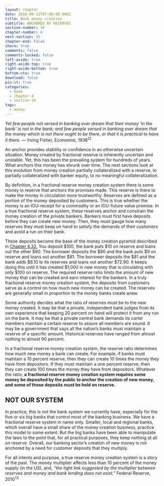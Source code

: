 ```yaml
---
layout: chapter
date: 2018-09-12T07:00:00.000Z
title: Bank money creation
subtitle: ANCHORED BY RESERVES
section-number: 34
chapter-number: 4
next-section: 35
chapter-end: false
share: true
comments: false
comments-locked: false
left-aside: true
right-aside-top: true
right-aside-bottom: true
bottom-cta: true
download: false
pin-it: true
categories:
  - book
  - chapter-4
  - section-34
tags:
  - money
---
```

_Yet few people not versed in banking ever dream that their money ‘in the bank’
is not in the bank; and few people versed in banking ever dream that the
money which is not there ought to be there, or that it is practical to have it there._
— Irving Fisher, Economist, 1936<sup>12</sup>

An anchor provides stability or confidence in an otherwise uncertain
situation. Money created by fractional reserve is inherently uncertain
and unstable. Yet, this has been the prevailing system for hundreds
of years. What anchors this money has shrunk over time. The
next sections look at this evolution from money creation partially
collateralized with a reserve, to partially collateralized with banker
equity, to no meaningful collateralization.

By definition, in a fractional reserve money creation system there is
some money in reserve that anchors the promises made. This reserve
is there to make the money in circulation more trustworthy. Reserves
are defined as a portion of the money deposited by customers. This
is true whether the money is an IOU-receipt for a commodity or an
IOU-future value promise. In a true fractional reserve system, these
reserves anchor and constrain the money creation of the private
bankers. Bankers must first have deposits before they can create new
money. Then, they must gauge how many reserves they must keep on
hand to satisfy the demands of their customers and avoid a run on
their bank.

These deposits become the base of the money creation pyramid
described in [Chapter 4.32.](https://usmoney.us/book/chapter-4/section-32) You deposit $100, the bank puts $10 on
reserve and loans out the other $90. The borrower deposits the $90
and the bank puts $9 on reserve and loans out another $81. The
borrower deposits the $81 and the bank adds $8.10 to its reserves and loans out another $72.90. It keeps doing this until it has created
$1,000 in new money that is circulating with only $100 on reserve.
The required reserve ratio limits the amount of new money that can
be created and earn interest for the bankers.
In a truly fractional reserve money creation system, the deposits from
customers serve as a control on how much new money can be created.
The reserves are generally small in proportion to the money banks
create anew.

Some authority decides what the ratio of reserves must be to the new
money created. It may be that a private, independent bank judges
from its own experience that keeping 20 percent on hand will protect
it from any run on the bank. It may be that a private central bank
demands its cartel members maintain a certain reserve to assure all
members are sound. It may be a government that says all the nation’s
banks must maintain a reserve of a specific amount. Historical
reserves have ranged from almost nothing to almost 90 percent.

In a fractional reserve money creation system, the reserve ratio
determines how much new money a bank can create. For example,
if banks must maintain a 10 percent reserve, then they can create 10
times the money they have from depositors. If they must maintain a
one percent reserve, then they can create 100 times the money they
have from depositors. Whatever the ratio, **a fractional reserve money
creation system requires some money be deposited by the public
to anchor the creation of new money, and some of those deposits
must be held on reserve.**

## NOT OUR SYSTEM

In practice, this is not the bank system we currently have, especially
for the five or six big banks that control most of the banking business.
We have a fractional reserve system in name only. Smaller, local
and regional banks, which overall have a small share of the money
creation business, practice this model to some extent. But the big
banks have been able to manipulate the laws to the point that, for all
practical purposes, they keep nothing at all on reserve. Overall, our
banking sector’s creation of new money is not anchored by a need for
customer deposits that they multiply.

For all intents and purpose, a true reserve money creation system is
a story of the past. The money multiplier affects less than 10 percent
of the money supply (in the US), and, _“the tight link suggested by the
multiplier between reserves and money and bank lending does not exist.”_
Federal Reserve, 2010<sup>13</sup>
